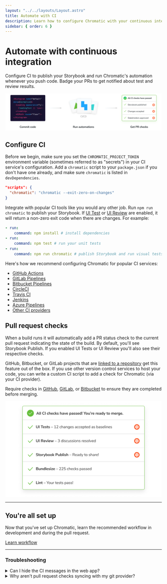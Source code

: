 ```yaml
---
layout: "../../layouts/Layout.astro"
title: Automate with CI
description: Learn how to configure Chromatic with your continuous integration service
sidebar: { order: 6 }
---
```


# Automate with continuous integration

Configure CI to publish your Storybook and run Chromatic's automation whenever you push code. Badge your PRs to get notified about test and review results.

![Continuous integration](../../images/workflow-ci.png)

## Configure CI

Before we begin, make sure you set the `CHROMATIC_PROJECT_TOKEN` environment variable (sometimes referred to as "secrets") in your CI service's configuration. Add a `chromatic` script to your `package.json` if you don't have one already, and make sure `chromatic` is listed in `devDependencies`.

```json
"scripts": {
  "chromatic": "chromatic --exit-zero-on-changes"
}
```

Integrate with popular CI tools like you would any other job. Run `npm run chromatic` to publish your Storybook. If [UI Test](/docs/test) or [UI Review](/docs/review) are enabled, it will return a non-zero exit code when there are changes. For example:

```yml
- run:
    command: npm install # install dependencies
- run:
    command: npm test # run your unit tests
- run:
    command: npm run chromatic # publish Storybook and run visual tests
```

Here's how we recommend configuring Chromatic for popular CI services:

- [GitHub Actions](/docs/github-actions)
- [GitLab Pipelines](/docs/gitlab)
- [Bitbucket Pipelines](/docs/bitbucket-pipelines)
- [CircleCI](/docs/circleci)
- [Travis CI](/docs/travisci)
- [Jenkins](/docs/jenkins)
- [Azure Pipelines](/docs/azure-pipelines)
- [Other CI providers](/docs/custom-ci-provider)

## Pull request checks

When a build runs it will automatically add a PR status check to the current pull request indicating the state of the build. By default, you'll see Storybook Publish. If you enabled UI Tests or UI Review you'll also see their respective checks.

GitHub, Bitbucket, or GitLab projects that are [linked to a repository](/docs/access) get this feature out of the box. If you use other version control services to host your code, you can write a custom CI script to add a check for Chromatic (via your CI provider).

Require checks in [GitHub](https://help.github.com/en/github/administering-a-repository/enabling-required-status-checks), [GitLab](https://docs.gitlab.com/ee/api/commits.html#post-the-build-status-to-a-commit), or [Bitbucket](https://confluence.atlassian.com/bitbucket/suggest-or-require-checks-before-a-merge-856691474.html) to ensure they are completed before merging.

![PR badges](../../images/prbadges.png)

---

## You're all set up

Now that you've set up Chromatic, learn the recommended workflow in development and during the pull request.

<a class="btn primary round" href="/docs/in-development">Learn workflow</a>

---

### Troubleshooting

<details>
<summary>Can I hide the CI messages in the web app?</summary>

Chromatic detects CI test runs for most services. But it's not possible for every system, which results in users seeing persistent "Setup CI / Automation" messages in the UI.

If this is happening to you, prepend `CI=true` to your test command like so `CI=true yarn chromatic...` to hide the "Setup CI" messages in Chromatic. [Learn more](/docs/test).

</details>

<details>
<summary>Why aren't pull request checks syncing with my git provider?</summary>

Pull/merge request checks show the status of your UI Tests and UI Review in GitHub, Bitbucket, or GitLab. If you find that your status checks are out of sync between Chromatic and your git provider, try the solutions below.

**1. Check that your project is linked to a git provider**

Go to your Project » Manage » Configure tab under the "Connected Applications". Then confirm that there is a repository connected to your project and that the access token is valid.

**2. Check whether commits are successfully linked to builds**

Chromatic runs builds for each commit to power UI Tests and UI Review. We expect the build commit in Chromatic to match the commit in your repository. But some CI environments and git providers create an "ephemeral" merge commit if your feature branch is not up to date with your default base branch (master, main, develop, etc).

You can verify that you're in this situation by going to the Build page and noting the commit hash. If your project is "linked" to a git provider, you can also click on the commit to go straight to the git provider website. If you get a "Not Found" page indicating the commit doesn't exist then this issue applies to you.

The way to fix this is to set the Chromatic [environment variables](/docs/cli/#environment-variables): `CHROMATIC_SHA`, `CHROMATIC_BRANCH`, `CHROMATIC_SLUG`. Note, you must set all three.

**3. Check if your environment variables are set correctly**

Another possibility is that your environment variables `CHROMATIC_SHA`, `CHROMATIC_BRANCH`, `CHROMATIC_SLUG` are not configured correctly.

The most likely reason is that you are pulling the incorrect value from your CI provider to set the variables or you are working on a forked repository and have not configured the variables to match the base repository.

<div class="aside">

If none of these situations apply to you, [email](mailto:support@chromatic.com) support and attach the full job that includes `chromatic` for your particular CI environment.

</div>

</details>
